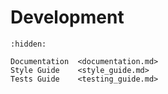 # Development

```{toctree}
:hidden:

Documentation  <documentation.md>
Style Guide    <style_guide.md>
Tests Guide    <testing_guide.md>
```
